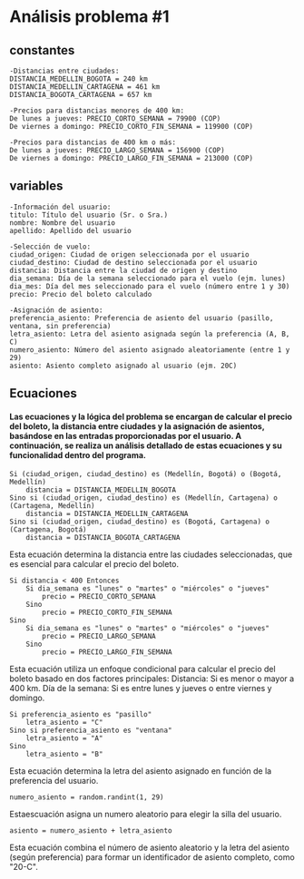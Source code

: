 # Análisis problema #1

## constantes
```
-Distancias entre ciudades:
DISTANCIA_MEDELLIN_BOGOTA = 240 km
DISTANCIA_MEDELLIN_CARTAGENA = 461 km
DISTANCIA_BOGOTA_CARTAGENA = 657 km

-Precios para distancias menores de 400 km:
De lunes a jueves: PRECIO_CORTO_SEMANA = 79900 (COP)
De viernes a domingo: PRECIO_CORTO_FIN_SEMANA = 119900 (COP)

-Precios para distancias de 400 km o más:
De lunes a jueves: PRECIO_LARGO_SEMANA = 156900 (COP)
De viernes a domingo: PRECIO_LARGO_FIN_SEMANA = 213000 (COP)
```
## variables

```
-Información del usuario:
titulo: Título del usuario (Sr. o Sra.)
nombre: Nombre del usuario
apellido: Apellido del usuario

-Selección de vuelo:
ciudad_origen: Ciudad de origen seleccionada por el usuario
ciudad_destino: Ciudad de destino seleccionada por el usuario
distancia: Distancia entre la ciudad de origen y destino
dia_semana: Día de la semana seleccionado para el vuelo (ejm. lunes)
dia_mes: Día del mes seleccionado para el vuelo (número entre 1 y 30)
precio: Precio del boleto calculado

-Asignación de asiento:
preferencia_asiento: Preferencia de asiento del usuario (pasillo, ventana, sin preferencia)
letra_asiento: Letra del asiento asignada según la preferencia (A, B, C)
numero_asiento: Número del asiento asignado aleatoriamente (entre 1 y 29)
asiento: Asiento completo asignado al usuario (ejm. 20C)
```
## Ecuaciones

#### Las ecuaciones y la lógica del problema se encargan de calcular el precio del boleto, la distancia entre ciudades y la asignación de asientos, basándose en las entradas proporcionadas por el usuario. A continuación, se realiza un análisis detallado de estas ecuaciones y su funcionalidad dentro del programa.

```
Si (ciudad_origen, ciudad_destino) es (Medellín, Bogotá) o (Bogotá, Medellín)
    distancia = DISTANCIA_MEDELLIN_BOGOTA
Sino si (ciudad_origen, ciudad_destino) es (Medellín, Cartagena) o (Cartagena, Medellín)
    distancia = DISTANCIA_MEDELLIN_CARTAGENA
Sino si (ciudad_origen, ciudad_destino) es (Bogotá, Cartagena) o (Cartagena, Bogotá)
    distancia = DISTANCIA_BOGOTA_CARTAGENA
```
Esta ecuación determina la distancia entre las ciudades seleccionadas, que es esencial para calcular el precio del boleto.

```
Si distancia < 400 Entonces
    Si dia_semana es "lunes" o "martes" o "miércoles" o "jueves"
        precio = PRECIO_CORTO_SEMANA
    Sino
        precio = PRECIO_CORTO_FIN_SEMANA
Sino
    Si dia_semana es "lunes" o "martes" o "miércoles" o "jueves"
        precio = PRECIO_LARGO_SEMANA
    Sino
        precio = PRECIO_LARGO_FIN_SEMANA
```

Esta ecuación utiliza un enfoque condicional para calcular el precio del boleto basado en dos factores principales:
Distancia: Si es menor o mayor a 400 km.
Día de la semana: Si es entre lunes y jueves o entre viernes y domingo.

```
Si preferencia_asiento es "pasillo"
    letra_asiento = "C"
Sino si preferencia_asiento es "ventana"
    letra_asiento = "A"
Sino
    letra_asiento = "B"
```
Esta ecuación determina la letra del asiento asignado en función de la preferencia del usuario.
```
numero_asiento = random.randint(1, 29)
```
Estaescuación asigna un numero aleatorio para elegir la silla del usuario.
```
asiento = numero_asiento + letra_asiento
```
Esta ecuación combina el número de asiento aleatorio y la letra del asiento (según preferencia) para formar un identificador de asiento completo, como "20-C".


